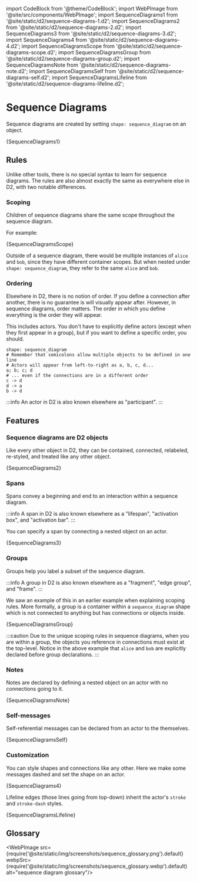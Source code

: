import CodeBlock from '@theme/CodeBlock';
import WebPImage from '@site/src/components/WebPImage';
import SequenceDiagrams1 from '@site/static/d2/sequence-diagrams-1.d2';
import SequenceDiagrams2 from '@site/static/d2/sequence-diagrams-2.d2';
import SequenceDiagrams3 from '@site/static/d2/sequence-diagrams-3.d2';
import SequenceDiagrams4 from '@site/static/d2/sequence-diagrams-4.d2';
import SequenceDiagramsScope from '@site/static/d2/sequence-diagrams-scope.d2';
import SequenceDiagramsGroup from '@site/static/d2/sequence-diagrams-group.d2';
import SequenceDiagramsNote from '@site/static/d2/sequence-diagrams-note.d2';
import SequenceDiagramsSelf from '@site/static/d2/sequence-diagrams-self.d2';
import SequenceDiagramsLifeline from '@site/static/d2/sequence-diagrams-lifeline.d2';

# Sequence Diagrams

Sequence diagrams are created by setting `shape: sequence_diagram` on an object.

<CodeBlock className="language-d2">
    {SequenceDiagrams1}
</CodeBlock>

<div className="embedSVG" dangerouslySetInnerHTML={{__html: require('@site/static/img/generated/sequence-diagrams-1.svg2')}}></div>

## Rules

Unlike other tools, there is no special syntax to learn for sequence diagrams. The rules
are also almost exactly the same as everywhere else in D2, with two notable differences.

### Scoping

Children of sequence diagrams share the same scope throughout the sequence diagram.

For example:

<CodeBlock className="language-d2">
    {SequenceDiagramsScope}
</CodeBlock>

<div className="embedSVG" dangerouslySetInnerHTML={{__html: require('@site/static/img/generated/sequence-diagrams-scope.svg2')}}></div>

Outside of a sequence diagram, there would be multiple instances of `alice` and `bob`,
since they have different container scopes. But when nested under `shape:
sequence_diagram`, they refer to the same `alice` and `bob`.

### Ordering

Elsewhere in D2, there is no notion of order. If you define a connection after another,
there is no guarantee is will visually appear after. However, in sequence diagrams, order
matters. The order in which you define everything is the order they will appear.

This includes actors. You don't have to explicitly define actors (except when they first
appear in a group), but if you want to define a specific order, you should.

```d2
shape: sequence_diagram
# Remember that semicolons allow multiple objects to be defined in one line
# Actors will appear from left-to-right as a, b, c, d...
a; b; c; d
# ... even if the connections are in a different order
c -> d
d -> a
b -> d
```

:::info
An actor in D2 is also known elsewhere as "participant".
:::

## Features

### Sequence diagrams are D2 objects

Like every other object in D2, they can be contained, connected, relabeled, re-styled, and
treated like any other object.

<CodeBlock className="language-d2">
    {SequenceDiagrams2}
</CodeBlock>

<div className="embedSVG" dangerouslySetInnerHTML={{__html: require('@site/static/img/generated/sequence-diagrams-2.svg2')}}></div>

### Spans

Spans convey a beginning and end to an interaction within a sequence diagram.

:::info
A span in D2 is also known elsewhere as a "lifespan", "activation box", and "activation bar".
:::

You can specify a span by connecting a nested object on an actor.

<CodeBlock className="language-d2">
    {SequenceDiagrams3}
</CodeBlock>

<div className="embedSVG" dangerouslySetInnerHTML={{__html: require('@site/static/img/generated/sequence-diagrams-3.svg2')}}></div>

### Groups

Groups help you label a subset of the sequence diagram.

:::info
A group in D2 is also known elsewhere as a "fragment", "edge group", and "frame".
:::

We saw an example of this in an earlier example when explaining scoping rules. More
formally, a group is a container within a `sequence_diagram` shape which is not connected
to anything but has connections or objects inside.

<CodeBlock className="language-d2">
    {SequenceDiagramsGroup}
</CodeBlock>

:::caution
Due to the unique scoping rules in sequence diagrams, when you are within a group, the
objects you reference in connections must exist at the top-level. Notice in the above
example that `alice` and `bob` are explicitly declared before group declarations.
:::

<div className="embedSVG" dangerouslySetInnerHTML={{__html: require('@site/static/img/generated/sequence-diagrams-group.svg2')}}></div>

### Notes

Notes are declared by defining a nested object on an actor with no connections going to
it.

<CodeBlock className="language-d2">
    {SequenceDiagramsNote}
</CodeBlock>

<div className="embedSVG" dangerouslySetInnerHTML={{__html: require('@site/static/img/generated/sequence-diagrams-note.svg2')}}></div>

### Self-messages

Self-referential messages can be declared from an actor to the themselves.

<CodeBlock className="language-d2">
    {SequenceDiagramsSelf}
</CodeBlock>

<div className="embedSVG" dangerouslySetInnerHTML={{__html: require('@site/static/img/generated/sequence-diagrams-self.svg2')}}></div>

### Customization

You can style shapes and connections like any other. Here we make some messages dashed and
set the shape on an actor.

<CodeBlock className="language-d2">
    {SequenceDiagrams4}
</CodeBlock>

<div className="embedSVG" dangerouslySetInnerHTML={{__html: require('@site/static/img/generated/sequence-diagrams-4.svg2')}}></div>

Lifeline edges (those lines going from top-down) inherit the actor's `stroke` and
`stroke-dash` styles.

<CodeBlock className="language-d2">
    {SequenceDiagramsLifeline}
</CodeBlock>

<div className="embedSVG" dangerouslySetInnerHTML={{__html: require('@site/static/img/generated/sequence-diagrams-lifeline.svg2')}}></div>

## Glossary

<WebPImage src={require('@site/static/img/screenshots/sequence_glossary.png').default} webpSrc={require('@site/static/img/screenshots/sequence_glossary.webp').default}
alt="sequence diagram glossary"/>
